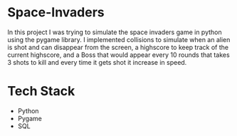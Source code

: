 # Space-Invaders
In this project I was trying to simulate the space invaders game in python using the pygame library.  I implemented collisions to simulate when an alien is shot and can disappear from the screen, a highscore to keep track of the current highscore, and a Boss that would appear every 10 rounds that takes 3 shots to kill and every time it gets shot it increase in speed.

# Tech Stack
<ul>
  <li>Python</li>
  <li>Pygame</li>
  <li>SQL</li>
</ul
